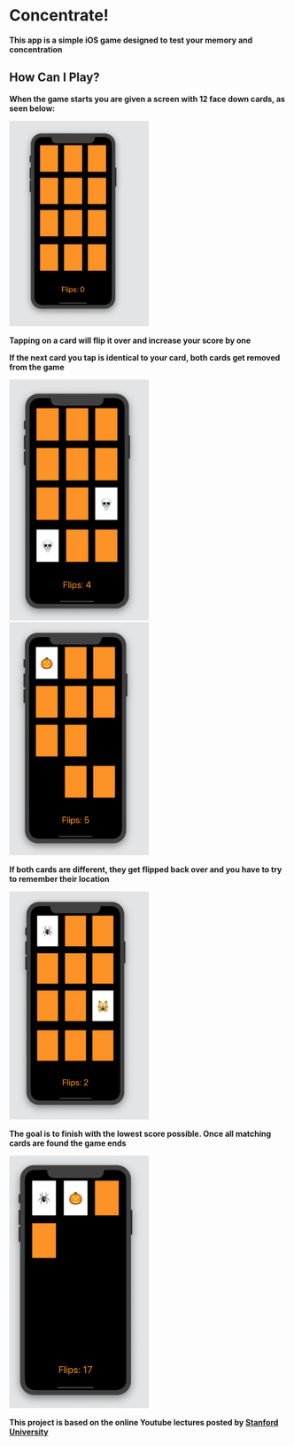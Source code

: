 # Concentrate!

 **This app is a simple iOS game designed to test your memory and concentration**
 
## How Can I Play? 

**When the game starts you are given a screen with 12 face down cards, as seen below:**

<img src="Images/1.png" width="50%">

**Tapping on a card will flip it over and increase your score by one**

**If the next card you tap is identical to your card, both cards get removed from the game**

<img src="Images/3.png" width="50%"> <img src="Images/5.png" width="50%">

**If both cards are different, they get flipped back over and you have to try to remember their location**

<img src="Images/2.png" width="50%">

**The goal is to finish with the lowest score possible. Once all matching cards are found the game ends**

<img src="Images/4.png" width="50%">

**This project is based on the online Youtube lectures posted by [Stanford University](https://www.youtube.com/watch?v=TZL5AmwuwlA&list=PL3d_SFOiG7_8ofjyKzX6Nl1wZehbdiZC_&index=1)**
